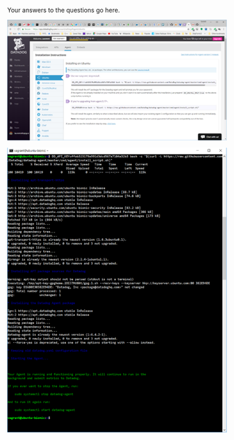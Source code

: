 Your answers to the questions go here.

![Installing on Ubuntu](screenshots/InstallingOnUbuntuDDPage.PNG)


![Install agent command line](screenshots/InstallAgentCommandLine.PNG)
